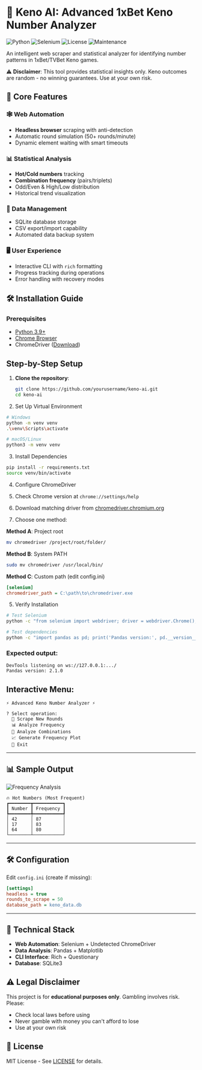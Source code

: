 # 🔮 Keno AI: Advanced 1xBet Keno Number Analyzer  

![Python](https://img.shields.io/badge/python-3.9%2B-blue?logo=python&logoColor=white)  ![Selenium](https://img.shields.io/badge/selenium-4.0+-green?logo=selenium)  ![License](https://img.shields.io/badge/license-MIT-orange)  ![Maintenance](https://img.shields.io/badge/maintenance-active-brightgreen)  

An intelligent web scraper and statistical analyzer for identifying number patterns in 1xBet/TVBet Keno games.  

⚠️ **Disclaimer**: This tool provides statistical insights only. Keno outcomes are random - no winning guarantees. Use at your own risk.  

## 🌟 Core Features

### 🕸️ Web Automation
- **Headless browser** scraping with anti-detection
- Automatic round simulation (50+ rounds/minute)
- Dynamic element waiting with smart timeouts

### 📊 Statistical Analysis
- **Hot/Cold numbers** tracking
- **Combination frequency** (pairs/triplets)
- Odd/Even & High/Low distribution
- Historical trend visualization

### 💾 Data Management
- SQLite database storage
- CSV export/import capability
- Automated data backup system

### 🖥️ User Experience
- Interactive CLI with `rich` formatting
- Progress tracking during operations
- Error handling with recovery modes

## 🛠️ Installation Guide

### Prerequisites
- [Python 3.9+](https://www.python.org/downloads/)
- [Chrome Browser](https://www.google.com/chrome/)
- ChromeDriver ([Download](https://chromedriver.chromium.org/downloads))

## Step-by-Step Setup

1. **Clone the repository**:
   ```bash
   git clone https://github.com/yourusername/keno-ai.git
   cd keno-ai
   ```

2. Set Up Virtual Environment
```bash
# Windows
python -m venv venv
.\venv\Scripts\activate

# macOS/Linux
python3 -m venv venv
```

3. Install Dependencies
```bash
pip install -r requirements.txt
source venv/bin/activate
```

4. Configure ChromeDriver

1. Check Chrome version at `chrome://settings/help`
2. Download matching driver from [chromedriver.chromium.org](https://chromedriver.chromium.org/downloads)
3. Choose one method:

**Method A**: Project root
```bash
mv chromedriver /project/root/folder/
```

**Method B**: System PATH
```bash
sudo mv chromedriver /usr/local/bin/
```

**Method C**: Custom path (edit config.ini)
```ini
[selenium]
chromedriver_path = C:\path\to\chromedriver.exe
```

5. Verify Installation

```bash
# Test Selenium
python -c "from selenium import webdriver; driver = webdriver.Chrome(); driver.quit()"

# Test dependencies
python -c "import pandas as pd; print('Pandas version:', pd.__version__)"
```

### Expected output:
```text
DevTools listening on ws://127.0.0.1:.../
Pandas version: 2.1.0
```

## Interactive Menu:
```text
⚡ Advanced Keno Number Analyzer ⚡

? Select operation:
  🎲 Scrape New Rounds
  📊 Analyze Frequency
  🔄 Analyze Combinations
  📈 Generate Frequency Plot
  🚪 Exit
```


---

## 📊 Sample Output

![Frequency Analysis](https://i.imgur.com/JQ8W5xO.png)

```text
🔥 Hot Numbers (Most Frequent)
┏━━━━━━━━┳━━━━━━━━━━━┓
┃ Number ┃ Frequency ┃
┡━━━━━━━━╇━━━━━━━━━━━┩
│ 42     │ 87        │
│ 17     │ 83        │
│ 64     │ 80        │
└────────┴───────────┘
```


---

## 🛠️ Configuration

Edit `config.ini` (create if missing):
```ini
[settings]
headless = true
rounds_to_scrape = 50
database_path = keno_data.db
```


---

## 🤖 Technical Stack

- **Web Automation**: Selenium + Undetected ChromeDriver
- **Data Analysis**: Pandas + Matplotlib
- **CLI Interface**: Rich + Questionary
- **Database**: SQLite3

## ⚠️ Legal Disclaimer

This project is for **educational purposes only**. Gambling involves risk. Please:
- Check local laws before using
- Never gamble with money you can't afford to lose
- Use at your own risk

## 📜 License

MIT License - See [LICENSE](LICENSE) for details.
